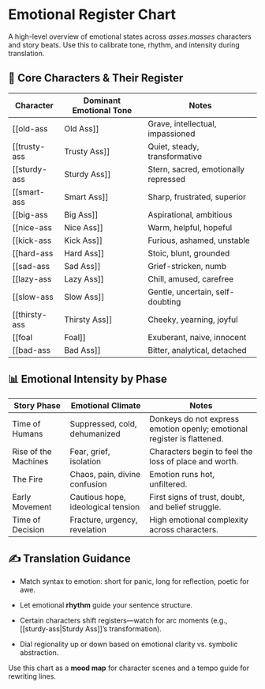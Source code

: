 # Emotional Register Chart

A high-level overview of emotional states across _asses.masses_ characters and story beats. Use this to calibrate tone, rhythm, and intensity during translation.

## 🧠 Core Characters & Their Register

|Character|Dominant Emotional Tone|Notes|
|---|---|---|
|[[old-ass|Old Ass]]|Grave, intellectual, impassioned|
|[[trusty-ass|Trusty Ass]]|Quiet, steady, transformative|
|[[sturdy-ass|Sturdy Ass]]|Stern, sacred, emotionally repressed|
|[[smart-ass|Smart Ass]]|Sharp, frustrated, superior|
|[[big-ass|Big Ass]]|Aspirational, ambitious|
|[[nice-ass|Nice Ass]]|Warm, helpful, hopeful|
|[[kick-ass|Kick Ass]]|Furious, ashamed, unstable|
|[[hard-ass|Hard Ass]]|Stoic, blunt, grounded|
|[[sad-ass|Sad Ass]]|Grief-stricken, numb|
|[[lazy-ass|Lazy Ass]]|Chill, amused, carefree|
|[[slow-ass|Slow Ass]]|Gentle, uncertain, self-doubting|
|[[thirsty-ass|Thirsty Ass]]|Cheeky, yearning, joyful|
|[[foal|Foal]]|Exuberant, naive, innocent|
|[[bad-ass|Bad Ass]]|Bitter, analytical, detached|

## 📊 Emotional Intensity by Phase

|Story Phase|Emotional Climate|Notes|
|---|---|---|
|Time of Humans|Suppressed, cold, dehumanized|Donkeys do not express emotion openly; emotional register is flattened.|
|Rise of the Machines|Fear, grief, isolation|Characters begin to feel the loss of place and worth.|
|The Fire|Chaos, pain, divine confusion|Emotion runs hot, unfiltered.|
|Early Movement|Cautious hope, ideological tension|First signs of trust, doubt, and belief struggle.|
|Time of Decision|Fracture, urgency, revelation|High emotional complexity across characters.|

## ✍️ Translation Guidance

- Match syntax to emotion: short for panic, long for reflection, poetic for awe.
    
- Let emotional **rhythm** guide your sentence structure.
    
- Certain characters shift registers—watch for arc moments (e.g., [[sturdy-ass|Sturdy Ass]]’s transformation).
    
- Dial regionality up or down based on emotional clarity vs. symbolic abstraction.
    

Use this chart as a **mood map** for character scenes and a tempo guide for rewriting lines.